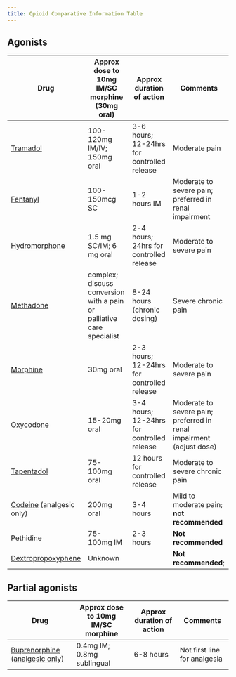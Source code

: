 ```yaml
---
title: Opioid Comparative Information Table
---
```

## Agonists

| **Drug**                                                  | **Approx dose to 10mg IM/SC morphine (30mg oral)**                    | **Approx duration of action**              | **Comments**                                                         |
| --------------------------------------------------------- | --------------------------------------------------------------------- | ------------------------------------------ | -------------------------------------------------------------------- |
| [Tramadol](/content/opioids/Tramadol)                     | 100-120mg IM/IV; 150mg oral                                           | 3-6 hours; 12-24hrs for controlled release | Moderate pain                                                        |
| [Fentanyl](/content/opioids/Fentanyl)                     | 100-150mcg SC                                                         | 1-2 hours IM                               | Moderate to severe pain; preferred in renal impairment               |
| [Hydromorphone](/content/opioids/Hydromorphone)           | 1.5 mg SC/IM; 6 mg oral                                               | 2-4 hours; 24hrs for controlled release    | Moderate to severe pain                                              |
| [Methadone](/content/opioids/Methadone)                   | complex; discuss conversion with a pain or palliative care specialist | 8-24 hours (chronic dosing)                | Severe chronic pain                                                  |
| [Morphine](/content/opioids/Morphine)                     | 30mg oral                                                             | 2-3 hours; 12-24hrs for controlled release | Moderate to severe pain                                              |
| [Oxycodone](/content/opioids/Oxycodone)                   | 15-20mg oral                                                          | 3-4 hours; 12-24hrs for controlled release | Moderate to severe pain; preferred in renal impairment (adjust dose) |
| [Tapentadol](/content/opioids/Tapentadol)                 | 75-100mg oral                                                         | 12 hours for controlled release            | Moderate to severe chronic pain                                      |
| [Codeine](/content/opioids/Codeine) (analgesic only)      | 200mg oral                                                            | 3-4 hours                                  | Mild to moderate pain; **not recommended**                           |
| Pethidine                                                 | 75-100mg IM                                                           | 2-3 hours                                  | **Not recommended**                                                  |
| [Dextropropoxyphene](/content/opioids/Dextropropoxyphene) | Unknown                                                               |                                            | **Not recommended**;                                                 |

## Partial agonists

| **Drug**                                                         | **Approx dose to 10mg IM/SC morphine** | **Approx duration of action** | **Comments**                 |
| ---------------------------------------------------------------- | -------------------------------------- | ----------------------------- | ---------------------------- |
| [Buprenorphine (analgesic only)](/content/opioids/Buprenorphine) | 0.4mg IM; 0.8mg sublingual             | 6-8 hours                     | Not first line for analgesia |